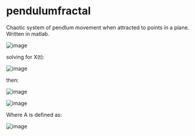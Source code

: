# pendulumfractal

Chaotic system of pendlum movement when attracted to points in a plane. 
Written in matlab. 

![image](https://user-images.githubusercontent.com/15951051/115315144-5587b980-a13c-11eb-8151-bbbee169ab89.png)

solving for X(t):

![image](https://user-images.githubusercontent.com/15951051/115315236-84059480-a13c-11eb-8a4b-6b3a50e2c97a.png)

then:

![image](https://user-images.githubusercontent.com/15951051/115315286-9e3f7280-a13c-11eb-947a-373bb0036d19.png)

![image](https://user-images.githubusercontent.com/15951051/115315294-a5ff1700-a13c-11eb-9da7-b65d76351e52.png)

Where A is defined as:

![image](https://user-images.githubusercontent.com/15951051/115315894-deebbb80-a13d-11eb-84bb-bf259990c4ec.png)


